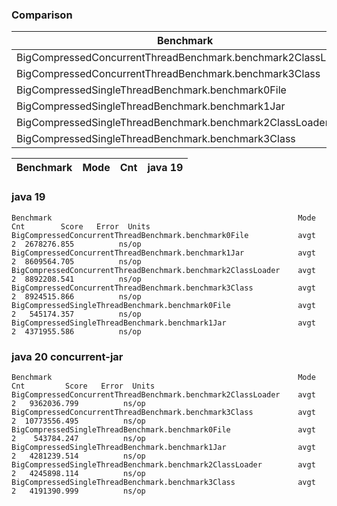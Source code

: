 <!--- ( vim: set tw=120: ) --->

### Comparison

<!--- benchmark:table:jarfile::basic test: --->

|Benchmark                                                   |Mode|Cnt|     java 19|
|------------------------------------------------------------|----|---|------------|
|BigCompressedConcurrentThreadBenchmark.benchmark2ClassLoader|avgt|  2| 9362036.799|
|BigCompressedConcurrentThreadBenchmark.benchmark3Class      |avgt|  2|10773556.495|
|BigCompressedSingleThreadBenchmark.benchmark0File           |avgt|  2|  543784.247|
|BigCompressedSingleThreadBenchmark.benchmark1Jar            |avgt|  2| 4281239.514|
|BigCompressedSingleThreadBenchmark.benchmark2ClassLoader    |avgt|  2| 4245898.114|
|BigCompressedSingleThreadBenchmark.benchmark3Class          |avgt|  2| 4191390.999|

<!--- benchmark:table:jarfile:filter=^BigCompressedConcurrentThreadBenchmark\..*:filter test: --->

|Benchmark                                                   |Mode|Cnt|     java 19|
|------------------------------------------------------------|----|---|------------|


### java 19

<!--- benchmark:data:jarfile:java 19: --->
```
Benchmark                                                       Mode  Cnt        Score   Error  Units
BigCompressedConcurrentThreadBenchmark.benchmark0File           avgt    2  2678276.855          ns/op
BigCompressedConcurrentThreadBenchmark.benchmark1Jar            avgt    2  8609564.705          ns/op
BigCompressedConcurrentThreadBenchmark.benchmark2ClassLoader    avgt    2  8892208.541          ns/op
BigCompressedConcurrentThreadBenchmark.benchmark3Class          avgt    2  8924515.866          ns/op
BigCompressedSingleThreadBenchmark.benchmark0File               avgt    2   545174.357          ns/op
BigCompressedSingleThreadBenchmark.benchmark1Jar                avgt    2  4371955.586          ns/op
```

### java 20 concurrent-jar

<!--- benchmark:data:jarfile:java 20 concurrent-jar: --->
```
Benchmark                                                       Mode  Cnt         Score   Error  Units
BigCompressedConcurrentThreadBenchmark.benchmark2ClassLoader    avgt    2   9362036.799          ns/op
BigCompressedConcurrentThreadBenchmark.benchmark3Class          avgt    2  10773556.495          ns/op
BigCompressedSingleThreadBenchmark.benchmark0File               avgt    2    543784.247          ns/op
BigCompressedSingleThreadBenchmark.benchmark1Jar                avgt    2   4281239.514          ns/op
BigCompressedSingleThreadBenchmark.benchmark2ClassLoader        avgt    2   4245898.114          ns/op
BigCompressedSingleThreadBenchmark.benchmark3Class              avgt    2   4191390.999          ns/op
```
